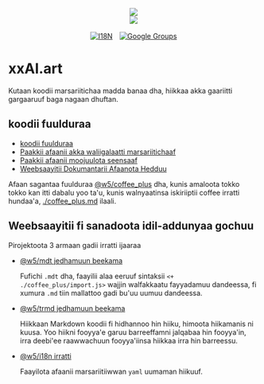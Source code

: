 <p align="center"><a href="https://xxai.art"><img src="https://cdn.jsdelivr.net/gh/xxai-art/doc/logo.svg"/></a><br/><a href="https://xxai.art"><img src="https://cdn.jsdelivr.net/gh/xxai-art/doc/xxai.svg"/></a></p><p align="center"><a href="https://github.com/xxai-art/doc#readme"><img alt="I18N" src="https://cdn.jsdelivr.net/gh/wactax/img/t.svg"/></a>　<a href="https://groups.google.com/u/0/g/xxai-art"><img alt="Google Groups" src="https://cdn.jsdelivr.net/gh/wactax/img/g-groups.svg"/></a></p>

# xxAI.art

Kutaan koodii marsariitichaa madda banaa dha, hiikkaa akka gaariitti gargaaruuf baga nagaan dhuftan.

## koodii fuulduraa

* [koodii fuulduraa](https://github.com/xxai-art/web)
* [Paakkii afaanii akka waliigalaatti marsariitichaaf](https://github.com/xxai-art/web/tree/main/i18n)
* [Paakkii afaanii moojuulota seensaaf](https://github.com/wacpkg/user/tree/main/ui.i18n)
* [Weebsaayitii Dokumantarii Afaanota Hedduu](https://github.com/xxai-doc)

Afaan sagantaa fuulduraa [@w5/coffee_plus](http://npmjs.com/@w5/coffee_plus) dha, kunis amaloota tokko tokko kan itti dabalu yoo ta'u, kunis walnyaatinsa iskiriiptii coffee irratti hundaa'a, [./coffee_plus.md](./coffee_plus.md) ilaali.

## Weebsaayitii fi sanadoota idil-addunyaa gochuu

Pirojektoota 3 armaan gadii irratti ijaaraa

* [@w5/mdt jedhamuun beekama](https://www.npmjs.com/package/@w5/mdt)

  Fufichi `.mdt` dha, faayilii alaa eeruuf sintaksii `<+ ./coffee_plus/import.js>` wajjin walfakkaatu fayyadamuu dandeessa, fi xumura `.md` tiin mallattoo gadi bu'uu uumuu dandeessa.

* [@w5/trmd jedhamuun beekama](https://www.npmjs.com/package/@w5/trmd)

  Hiikkaan Markdown koodii fi hidhannoo hin hiiku, himoota hiikamanis ni kuusa. Yoo hiikni fooyya'e garuu barreeffamni jalqabaa hin fooyya'in, irra deebi'ee raawwachuun fooyya'iinsa hiikkaa irra hin barreessu.

* [@w5/i18n irratti](https://www.npmjs.com/package/@w5/i18n)

  Faayilota afaanii marsariitiiwwan `yaml` uumaman hiikuuf.
